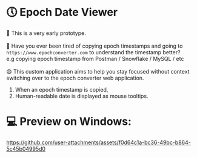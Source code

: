 # 🕔 Epoch Date Viewer
🧪 This is a very early prototype. <br><br>
🥱 Have you ever been tired of copying epoch timestamps and going to `https://www.epochconverter.com` to understand the timestamp better? <br>
e.g copying epoch timestamp from Postman / Snowflake / MySQL / etc <br><br>
😄 This custom application aims to help you stay focused without context switching over to the epoch converter web application. <br>

1. When an epoch timestamp is copied,
2. Human-readable date is displayed as mouse tooltips.
# 💻 Preview on Windows:
https://github.com/user-attachments/assets/f0d64c1a-bc36-49bc-b864-5c45b04995d0
